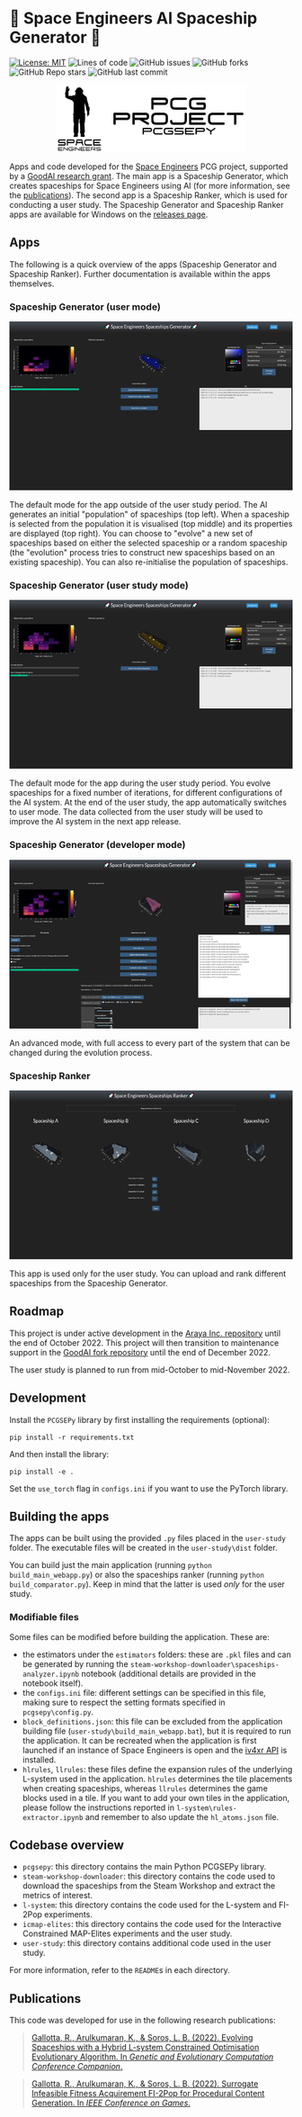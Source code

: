 # 🚀 Space Engineers AI Spaceship Generator 🚀
[![License: MIT](https://img.shields.io/badge/License-MIT-yellow.svg)](https://opensource.org/licenses/MIT)
![Lines of code](https://img.shields.io/tokei/lines/github/arayabrain/space-engineers-ai-spaceship-generator)
![GitHub issues](https://img.shields.io/github/issues-raw/arayabrain/space-engineers-ai-spaceship-generator)
![GitHub forks](https://img.shields.io/github/forks/arayabrain/space-engineers-ai-spaceship-generator?style=social)
![GitHub Repo stars](https://img.shields.io/github/stars/arayabrain/space-engineers-ai-spaceship-generator?style=social)
![GitHub last commit](https://img.shields.io/github/last-commit/arayabrain/space-engineers-ai-spaceship-generator)

<p align="center">
  <img src="media/pcgsepy_banner.png" alt="pcgsepy_banner" height="120"/>
</p>

Apps and code developed for the [Space Engineers](https://www.spaceengineersgame.com/) PCG project, supported by a [GoodAI research grant](https://www.goodai.com/using-open-ended-algorithms-to-generate-video-game-content-in-space-engineers/). The main app is a Spaceship Generator, which creates spaceships for Space Engineers using AI (for more information, see the [publications](#publications)). The second app is a Spaceship Ranker, which is used for conducting a user study. The Spaceship Generator and Spaceship Ranker apps are available for Windows on the [releases page](https://github.com/martinpoliak-goodai/space-engineers-ai-spaceship-generator/releases).

## Apps
The following is a quick overview of the apps (Spaceship Generator and Spaceship Ranker). Further documentation is available within the apps themselves.

### Spaceship Generator (user mode)
<p align="center">
  <img src="media/UI_usermode_preview.jpg" alt="ui_usermode_preview" height="300"/>
</p>
The default mode for the app outside of the user study period. The AI generates an initial "population" of spaceships (top left). When a spaceship is selected from the population it is visualised (top middle) and its properties are displayed (top right). You can choose to "evolve" a new set of spaceships based on either the selected spaceship or a random spaceship (the "evolution" process tries to construct new spaceships based on an existing spaceship). You can also re-initialise the population of spaceships.

### Spaceship Generator (user study mode)
<p align="center">
  <img src="media/UI_userstudy_preview.jpg" alt="ui_userstudy_preview" height="300"/>
</p>
The default mode for the app during the user study period. You evolve spaceships for a fixed number of iterations, for different configurations of the AI system. At the end of the user study, the app automatically switches to user mode. The data collected from the user study will be used to improve the AI system in the next app release.

### Spaceship Generator (developer mode)
<p align="center">
  <img src="media/UI_devmode_preview.jpg" alt="ui_devmode_preview" height="300"/>
</p>
An advanced mode, with full access to every part of the system that can be changed during the evolution process.

### Spaceship Ranker
<p align="center">
  <img src="media/UI_comparator_preview.jpg" alt="ui_comparator_preview" height="300"/>
</p>
This app is used only for the user study. You can upload and rank different spaceships from the Spaceship Generator.

## Roadmap
This project is under active development in the [Araya Inc. repository](https://github.com/arayabrain/space-engineers-ai-spaceship-generator) until the end of October 2022. This project will then transition to maintenance support in the [GoodAI fork repository](https://github.com/martinpoliak-goodai/space-engineers-ai-spaceship-generator) until the end of December 2022.

The user study is planned to run from mid-October to mid-November 2022.

## Development
Install the `PCGSEPy` library by first installing the requirements (optional):
```
pip install -r requirements.txt
```
And then install the library:
```
pip install -e .
```
Set the `use_torch` flag in `configs.ini` if you want to use the PyTorch library.

## Building the apps
The apps can be built using the provided `.py` files placed in the `user-study` folder. The executable files will be created in the `user-study\dist` folder.

You can build just the main application (running `python build_main_webapp.py`) or also the spaceships ranker (running `python build_comparator.py`). Keep in mind that the latter is used *only* for the user study.

### Modifiable files
Some files can be modified before building the application. These are:
- the estimators under the `estimators` folders: these are `.pkl` files and can be generated by running the `steam-workshop-downloader\spaceships-analyzer.ipynb` notebook (additional details are provided in the notebook itself).
- the `configs.ini` file: different settings can be specified in this file, making sure to respect the setting formats specified in `pcgsepy\config.py`.
- `block_definitions.json`: this file can be excluded from the application building file (`user-study\build_main_webapp.bat`), but it is required to run the application. It can be recreated when the application is first launched if an instance of Space Engineers is open and the [iv4xr API](https://github.com/iv4xr-project/iv4xr-se-plugin) is installed.
- `hlrules`, `llrules`: these files define the expansion rules of the underlying L-system used in the application. `hlrules` determines the tile placements when creating spaceships, whereas `llrules` determines the game blocks used in a tile. If you want to add your own tiles in the application, please follow the instructions reported in `l-system\rules-extractor.ipynb` and remember to also update the `hl_atoms.json` file.

## Codebase overview
- `pcgsepy`: this directory contains the main Python PCGSEPy library.
- `steam-workshop-downloader`: this directory contains the code used to download the spaceships from the Steam Workshop and extract the metrics of interest.
- `l-system`: this directory contains the code used for the L-system and FI-2Pop experiments.
- `icmap-elites`: this directory contains the code used for the Interactive Constrained MAP-Elites experiments and the user study.
- `user-study`: this directory contains additional code used in the user study.

For more information, refer to the `README`s in each directory.

## Publications
This code was developed for use in the following research publications:

> [Gallotta, R., Arulkumaran, K., & Soros, L. B. (2022). Evolving Spaceships with a Hybrid L-system Constrained Optimisation Evolutionary Algorithm. In _Genetic and Evolutionary Computation Conference Companion_.](https://dl.acm.org/doi/abs/10.1145/3520304.3528775)

> [Gallotta, R., Arulkumaran, K., & Soros, L. B. (2022). Surrogate Infeasible Fitness Acquirement FI-2Pop for Procedural Content Generation. In _IEEE Conference on Games_.](https://ieeexplore.ieee.org/document/9893592)
